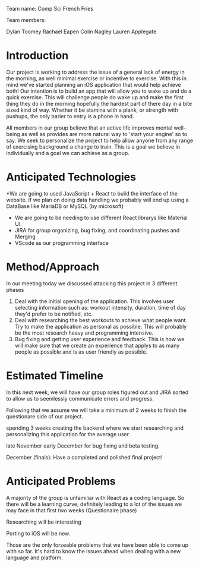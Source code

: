 Team name: Comp Sci French Fries

Team members:

Dylan Toomey
Rachael Eapen
Colin Nagley
Lauren Applegate

# Introduction

Our project is working to address the issue of a general lack of energy in the morning, as well minimal exercise or incentive to exercise. With this in mind we've started planning an iOS application that would help achieve both! Our intention is to build an app that will allow you to wake up and do a quick exercise. This will challenge people do wake up and make the first thing they do in the morning hopefully the hardest part of there day in a bite sized kind of way. Whether it be stamina with a plank, or strength with pushups, the only barier to entry is a phone in hand. 

All members in our group believe that an active life improves mental well-being as well as provides are more natural way to 'start your engine' so to say. We seek to personalize the project to help allow anyone from any range of exercising background a change to train.  This is a goal we believe in individually and a goal we can achieve as a group.

# Anticipated Technologies

*We are going to used JavaScript + React to build the interface of the website. If we plan on doing data handling we probably will end up using a DataBase like MariaDB or MySQL (by microsoft)
* We are going to be needing to use different React librarys like Material UI.
* JIRA for group organizing, bug fixing, and coordinating pushes and Merging
* VScode as our programming interface

# Method/Approach

In our meeting today we discussed attacking this project in 3 different phases

1. Deal with the initial opening of the application. This involves user selecting information such as: workout intensity, duration, time of day they'd prefer to be notified, etc. 
2. Deal with researching the best workouts to achieve what people want. Try to make the application as personal as possible. This will probably be the most research heavy and programming intensive.
3. Bug fixing and getting user experience and feedback. This is how we will make sure that we create an experience that applys to as many people as possible and is as user friendly as possible. 

# Estimated Timeline

In this next week, we will have our group roles figured out and JIRA sorted to allow us to seemlessly communicate errors and progress.

Following that we assume we will take a minimum of 2 weeks to finish the questionare side of our project.

spending 3 weeks creating the backend where we start researching and personalizing this application for the average user.

late November early December for bug fixing and beta testing. 

December (finals): Have a completed and polished final project!


# Anticipated Problems

A majority of the group is unfamiliar with React as a coding language. So there will be a learning curve, definitely leading to a lot of the issues we may face in that first two weeks (Questionaire phase)

Researching will be interesting

Porting to iOS will be new.

Those are the only forseable problems that we have been able to come up with so far. It's hard to know the issues ahead when dealing with a new language and platform.
